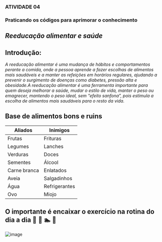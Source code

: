 ### ATIVIDADE 04
### Praticando os códigos para aprimorar o conhecimento
## *Reeducação alimentar e saúde*
## Introdução:
*A reeducação alimentar é uma mudança de hábitos e comportamentos perante a comida, onde a pessoa aprende a fazer escolhas de alimentos mais saudáveis e a manter as refeições em horários regulares, ajudando a prevenir o surgimento de doenças como diabetes, pressão alta e obesidade.A reeducação alimentar é uma ferramenta importante para quem deseja melhorar a saúde, mudar o estilo de vida, manter o peso ou emagrecer, mantendo o peso ideal, sem “efeito sanfona”, pois estimula a escolha de alimentos mais saudáveis para o resto da vida.*
## Base de alimentos bons e ruins
Aliados        |  Inimigos     
---------------|------------
Frutas         | Frituras
Legumes        | Lanches
Verduras       | Doces
Sementes       | Álcool
Carne branca   | Enlatados
Aveia          | Salgadinhos
Água           | Refrigerantes
Ovo            | Miojo
## O importante é encaixar o exercício na rotina do dia a dia 🚴 🏃 🏊 🚣
![image](https://github.com/user-attachments/assets/87c5e4e8-92ff-4d9a-8cb0-245d26926cac)
